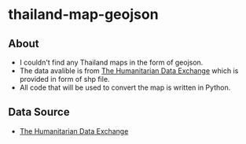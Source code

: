 # thailand-map-geojson
## About
- I couldn't find any Thailand maps in the form of geojson.
- The data avalible is from [The Humanitarian Data Exchange](https://data.humdata.org/dataset/thailand-administrative-boundaries) which is provided in form of shp file.
- All code that will be used to convert the map is written in Python.
## Data Source
- [The Humanitarian Data Exchange](https://data.humdata.org/dataset/thailand-administrative-boundaries)


